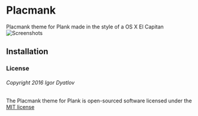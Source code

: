 # Placmank
Placmank theme for Plank made in the style of a OS X El Capitan 
![Screenshots]()

## Installation

### License

###### Copyright 2016 Igor Dyatlov

The Placmank theme for Plank is open-sourced software licensed under the [MIT license](http://opensource.org/licenses/MIT)
